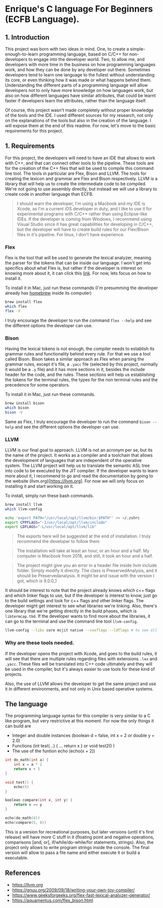 
# Enrique's C language For Beginners (ECFB Language).

## 1. Introduction

This project was born with two ideas in mind. One, to create a simple-enough-to-learn programming language, based on C/C++ for non-developers to engage into the developer world. Two, to allow me, and developers with more time in the business on how programming languages work, and how they can be done by any developer out there. Sometimes developers tend to learn one language to the fullest without understanding its core, or even thinking how it was made or what happens behind them. Understanding the different parts of a programming language will allow developers not to only have more knowledge on how languages work, but also on how different languages have similar attributes, that could be learnt faster if developers learn the attributes, rather than the language itself.

Of course, this project wasn't made completely without proper knowledge of the tools and the IDE. I used different sources for my research, not only on the explanations of the tools but also in the creation of the language. I will expose them at the end of this readme. For now, let's move to the basic requirements for this project.

## 1. Requirements

For this project, the developers will need to have an IDE that allows to work with C++, and that can connect other tools to the pipeline. These tools are for the creation of the C++ files that will be used to compile this command line tool. The tools in particular are Flex, Bison and LLVM. The tools for creating the lexicon and grammar are Flex and Bison respectively. LLVM is a library that will help us to create the intermediate code to be compiled. We're not going to use assembly directly, but instead we will use a library to create code in another language than ECFB.

> I should warn the developer, I'm using a Macbook and my IDE is Xcode, as I'm a current iOS developer in duty, and I like to use it for experimental programs with C/C++ rather than using Eclipse-like IDEs. If the developer is coming from Windows, I recommend using Visual Studio since it has great capabilities for developing in C/C++, but the developer will have to create build rules for our Flex/Bison files in it's pipeline. For linux, I don't have experience.

### Flex

Flex is the tool that will be used to generate the lexical analyzer, meaning the parser for the tokens that can be inside our language. I won't get into specifics about what Flex is, but rather if the developer is interest on knowing more about it, it can click this [link](https://en.wikipedia.org/wiki/Flex_(lexical_analyser_generator)). For now, lets focus on how to install it. 

To install it in Mac, just run these commands (I'm presumming the developer already has [homebrew](https://brew.sh) inside its computer)

```bash
brew install flex
which flex
flex -V
```

I truly encourage the developer to run the command `flex --help` and see the different options the developer can use.

### Bison

Having the lexical tokens is not enough, the compiler needs to establish its grammar rules and functionality behind every rule. For that we use a tool called Bison. Bison takes a similar approach as Flex when parsing the grammar rules, except it's file, a `.yacc` file (selected by this project, normally it would be a `.y` file) and it has more sections in it, besides the include header for the code, and the rules. These sections will help us establishing the tokens for the terminal rules, the types for the non terminal rules and the precedence for some operators.

To install it in Mac, just run these commands.

```bash
brew install bison
which bison
bison -V
```
Same as Flex, I truly encourage the developer to run  the command `bison --help` and see the different options the developer can use.

### LLVM

LLVM is our final goal to approach. LLVM is not an acronym per se, but its the name of the project. It works as a compiler and a toolchain that allows the development of languages that are independent of the operative system. The LLVM project will help us to translate the semantic ASL tree into code to be executed by the JIT compiler. If the developer wants to learn more about it, I recommend to go and read the documentation by going to the website (llvm.org)[https://llvm.org]. For now we will only focus on installing it and start working on it.

To install, simply run these bash commands.

```bash
brew install llvm
which llvm-config

echo 'export PATH="/usr/local/opt/llvm/bin:$PATH"' >> ~/.zshrc
export CPPFLAGS="-I/usr/local/opt/llvm/include"
export LDFLAGS="-L/usr/local/opt/llvm/lib"
```

> The exports here will be suggested at the end of installation. I truly recommend the developer to follow them

> The installation will take at least an hour, or an hour and a half. My computer is Macbook from 2018, and still, it took an hour and a half.

> The project might give you an error in a header file inside llvm include folder. Simply modify it directly. The class is PreservedAnalysis, and it should be Preservedanalysis. It might be and issue with the version I got, which is 9.0.0_1

It should be interest to note that the project already knows which c++ flags and which linker flags to use, but if the developer is interest to know, just go to the build settings and look for c++ flags and other linker flags. The developer might get interest to see what libraries we're linking. Also, there's one library that we're getting directly in the build phases, which is `libtermcap.tbd`. If the developer wants to find more about the libraries, it can go to the terminal and use the command line tool `llvm-config`.

```bash
llvm-config --libs core mcjit native --cxxflags --ldflags # to see all the flags that this project needs
```

### Why are these tools needed.

If the developer opens the project with Xcode, and goes to the build rules, it will see that there are multiple rules regarding files with extensions `.lex` and `.yacc`. These files will be translated into C++ code ultimately and they will be used in the compiler, but it's always easier to use tools for these kind of projects.

Also, the use of LLVM allows the developer to get the same project and use it in different environments, and not only in Unix based operative systems.

## The language

The programming language syntax for this compiler is very similar to a C like program, but very restrictive at this moment. For now the only things it can build are

* Integer and double instances (boolean d = false, int x = 2 or double y = 2.0)
* Functions (int test(...) { ... return x } or void test2()  )
* The use of the funtion echo (echo(x + 2))

```c
int do_math(int a) {
    int x = a * 2
    return x + 5
}

void test() {
    echo(5)
}

boolean compare(int x, int y) {
    return x == y
}

echo(do_math(4))
echo(compare(5, 6))
```

This is a version for recreational purposes, but later versions (until it's first release) will have more C stuff in it (floating point and negative operations, comparisons [and, or], if/while/do-while/for statements, strings). Also, the project only allows to write program strings inside the console. The final version will allow to pass a file name and either execute it or build a executable.

## References

* https://llvm.org
* https://gnuu.org/2009/09/18/writing-your-own-toy-compiler/
* https://www.geeksforgeeks.org/flex-fast-lexical-analyzer-generator/
* https://aquamentus.com/flex_bison.html



